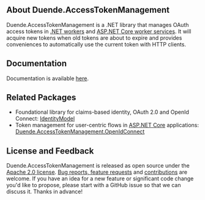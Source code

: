 ## About Duende.AccessTokenManagement
Duende.AccessTokenManagement is a .NET library that manages OAuth
access tokens in [.NET workers](https://learn.microsoft.com/en-us/dotnet/core/extensions/workers) 
and [ASP.NET Core worker services](https://learn.microsoft.com/en-us/aspnet/core/fundamentals/host/hosted-services).
It will acquire new tokens when old tokens are about to expire and provides conveniences to 
automatically use the current token with HTTP clients.

## Documentation
Documentation is available [here](https://github.com/DuendeSoftware/foss/wiki).

## Related Packages
- Foundational library for claims-based identity, OAuth 2.0 and OpenId Connect: [IdentityModel](https://www.nuget.org/packages/IdentityModel)
- Token management for user-centric flows in [ASP.NET Core](https://dotnet.microsoft.com/en-us/apps/aspnet)
applications: [Duende.AccessTokenManagement.OpenIdConnect](https://www.nuget.org/packages/Duende.AccessTokenManagement.OpenIdConnect)

## License and Feedback
Duende.AccessTokenManagement is released as open source under the 
[Apache 2.0 license](https://github.com/DuendeSoftware/foss/blob/main/LICENSE). 
[Bug reports, feature requests](https://github.com/DuendeSoftware/foss/issues) and 
[contributions](https://github.com/DuendeSoftware/foss/pulls) are welcome. 
If you have an idea for a new feature or significant code change you'd like to propose, please start with a 
GitHub issue so that we can discuss it. Thanks in advance!

